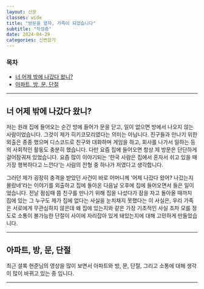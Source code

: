 ```yaml
---
layout: 산문
classes: wide
title: "방문을 열자, 가족이 되었습니다"
subtitle: "작성중"
date: 2024-04-29
categories: 신변잡기
---
```


### 목차

- [너 어제 밖에 나갔다 왔니?](#너-어제-밖에-나갔다-왔니)
- [아파트, 방, 문, 단절](#아파트-방-문-단절)

---

## 너 어제 밖에 나갔다 왔니?

저는 원래 집에 들어오는 순간 방에 들어가 문을 닫고, 일이 없으면 방에서 나오지 않는 사람이었습니다. 그것이 제가 히키코모리였다는 의미는 아닙니다. 친구들과 만나기 위한 외출은 종종 했으며 디스코드로 친구와 대화하며 게임을 하고, 회사를 나가서 일하는 등의 사회적인 활동도 충분히 했습니다. 다만 요즘 집에 들어오면 항상 제 방문은 단단하게 걸어잠궈져 있었습니다. 요즘 많이 이야기되는 '한국 사람은 집에서 혼자서 쉬고 있을 때 가장 행복하다고 느낀다'는 사람의 전형 중 하나가 저였다고 생각합니다.

그러던 제가 굉장히 충격을 받았던 사건이 바로 어머니께 '어제 나갔다 왔어? 나갔는지 몰랐네'라는 이야기를 외출하고 집에 돌아온 다음날 오후에 집에 들어오면서 들은 일이었습니다. 전날 점심때 쯤 친구를 만나기 위해 집을 나섰다가 잠을 자고 돌아올 때까지 집에 있는 그 누구도 제가 집에 없다는 사실을 눈치채지 못했다는 이 사실은, 우리 가족은 서로에게 무관심하지 않은데 왜 집에 있는지와 같은 가장 기초적인 사실 조차 모를 정도로 소통이 불가능한 단절이 사이에 자리잡아 있게 돼있는지에 대해 고민하게 만들었습니다.

---

## 아파트, 방, 문, 단절

최근 셜록 현준님의 영상을 많이 보면서 아파트와 방, 문, 단절, 그리고 소통에 대해 생각이 많이 바뀌고 있는 중 입니다. 

---
